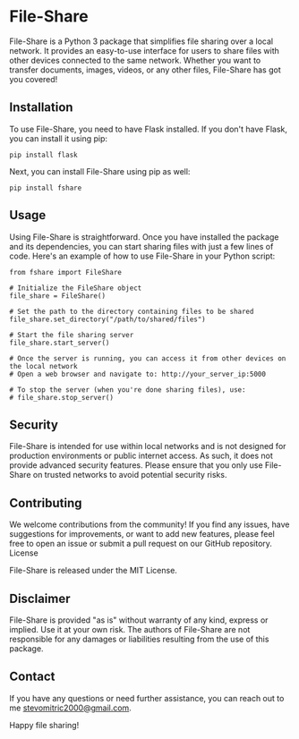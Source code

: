 # File-Share

File-Share is a Python 3 package that simplifies file sharing over a local network. It provides an easy-to-use interface for users to share files with other devices connected to the same network. Whether you want to transfer documents, images, videos, or any other files, File-Share has got you covered!

## Installation

To use File-Share, you need to have Flask installed. If you don't have Flask, you can install it using pip:

    pip install flask

Next, you can install File-Share using pip as well:

    pip install fshare

## Usage

Using File-Share is straightforward. Once you have installed the package and its dependencies, you can start sharing files with just a few lines of code. Here's an example of how to use File-Share in your Python script:


    from fshare import FileShare

    # Initialize the FileShare object
    file_share = FileShare()

    # Set the path to the directory containing files to be shared
    file_share.set_directory("/path/to/shared/files")

    # Start the file sharing server
    file_share.start_server()

    # Once the server is running, you can access it from other devices on the local network
    # Open a web browser and navigate to: http://your_server_ip:5000

    # To stop the server (when you're done sharing files), use:
    # file_share.stop_server()

## Security

File-Share is intended for use within local networks and is not designed for production environments or public internet access. As such, it does not provide advanced security features. Please ensure that you only use File-Share on trusted networks to avoid potential security risks.

## Contributing

We welcome contributions from the community! If you find any issues, have suggestions for improvements, or want to add new features, please feel free to open an issue or submit a pull request on our GitHub repository.
License

File-Share is released under the MIT License.

## Disclaimer

File-Share is provided "as is" without warranty of any kind, express or implied. Use it at your own risk. The authors of File-Share are not responsible for any damages or liabilities resulting from the use of this package.

## Contact

If you have any questions or need further assistance, you can reach out to me stevomitric2000@gmail.com.

Happy file sharing!